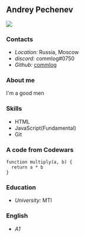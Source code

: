 ## Andrey Pechenev
![](https://avatars.githubusercontent.com/u/106234155?v=4)
### Contacts
+ *Location:* Russia, Moscow
+ *discord:* commlog#0750 
+ *Github:* [commlog](https://github.com/commlog)

### About me

I'm a good men

### Skills
+ HTML
+ JavaScript(Fundamental)
+ Git


### A code from Codewars
```
function multiply(a, b) { 
  return a * b
} 
```
### Education
+ *University:* MTI 

### English 
+ *A1*